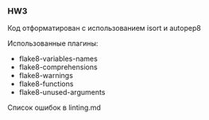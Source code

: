 ### HW3

Код отформатирован с использованием isort и autopep8

Использованные плагины:
  * flake8-variables-names
  * flake8-comprehensions
  * flake8-warnings
  * flake8-functions
  * flake8-unused-arguments

Список ошибок в linting.md